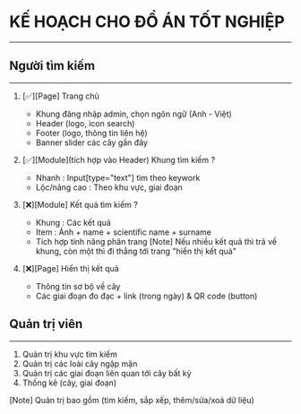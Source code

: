 # KẾ HOẠCH CHO ĐỒ ÁN TỐT NGHIỆP
---

## Người tìm kiếm
---
1. [✅][Page] Trang chủ
    - Khung đăng nhập admin, chọn ngôn ngữ (Anh - Việt)
    - Header (logo, icon search)
    - Footer (logo, thông tin liên hệ)
    - Banner slider các cây gần đây

2. [✅][Module](tích hợp vào Header) Khung tìm kiếm ?
    - Nhanh         : Input[type="text"] tìm theo keywork
    - Lộc/nâng cao  : Theo khu vực, giai đoạn

3. [❌][Module] Kết quả tìm kiếm ?
    - Khung : Các kết quả
    - Item  : Ảnh + name + scientific name + surname
    - Tích hợp tính năng phân trang
[Note] Nếu nhiều kết quả thì trả về khung, còn một thì đi thẳng tới trang "hiển thị kết quả"

4. [❌][Page] Hiển thị kết quả
    - Thông tin sơ bộ về cây
    - Các giai đoạn đo đạc + link (trong ngày) & QR code (button)

## Quản trị viên
---
1. Quản trị khu vực tìm kiếm
2. Quản trị các loài cây ngập mặn
3. Quản trị các giai đoạn liên quan tới cây bất kỳ
4. Thống kê (cây, giai đoạn)

[Note] Quản trị bao gồm (tìm kiếm, sắp xếp, thêm/sửa/xoá dữ liệu)